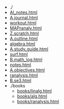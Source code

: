 * ./
* [AI_notes.html](html/AI_notes.html)
* [A.journal.html](html/A.journal.html)
* [workout.html](html/workout.html)
* [MAPranaly.html](html/MAPranaly.html)
* [Z.scratch.html](html/Z.scratch.html)
* [A.outline.html](html/A.outline.html)
* [algebra.html](html/algebra.html)
* [A.study_guide.html](html/A.study_guide.html)
* [surf.html](html/surf.html)
* [B.math_log.html](html/B.math_log.html)
* [notes.html](html/notes.html)
* [A.objectives.html](html/A.objectives.html)
* [ranalysis.html](html/ranalysis.html)
* [B.se3.html](html/B.se3.html)
* ./books
  * [books/linalg.html](html/books/linalg.html)
  * [books/alg.html](html/books/alg.html)
  * [books/ranalysis.html](html/books/ranalysis.html)
